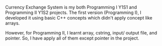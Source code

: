 Currency Exchange System is my both Programming I Y1S1 and Programming II Y1S2 projects. 
The first version (Programming I), I developed it using basic C++ concepts which didn't apply concept like arrays.

However, for Programming II, I learnt array, cstring, input/ output file, and pointer. So, I have apply all of them except pointer in the project.
